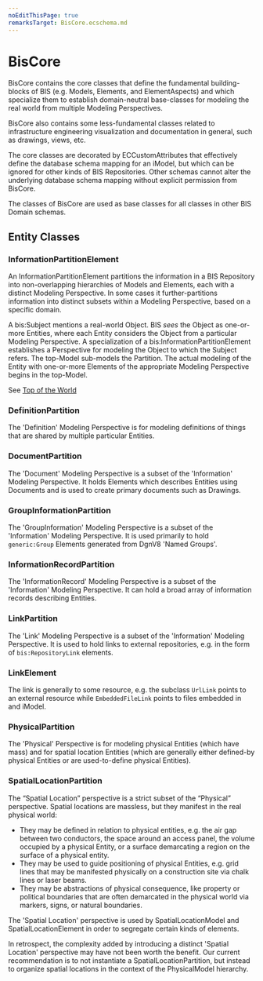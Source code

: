 ```yaml
---
noEditThisPage: true
remarksTarget: BisCore.ecschema.md
---
```


# BisCore

BisCore contains the core classes that define the fundamental building-blocks of BIS (e.g. Models, Elements, and ElementAspects) and which specialize them to establish domain-neutral base-classes for modeling the real world from multiple Modeling Perspectives.

BisCore also contains some less-fundamental classes related to infrastructure engineering visualization and documentation in general, such as drawings, views, etc.

The core classes are decorated by ECCustomAttributes that effectively define the database schema mapping for an iModel, but which can be ignored for other kinds of BIS Repositories.  Other schemas cannot alter the underlying database schema mapping without explicit permission from BisCore.

The classes of BisCore are used as base classes for all classes in other BIS Domain schemas.

## Entity Classes

### InformationPartitionElement

An InformationPartitionElement partitions the information in a BIS Repository into non-overlapping hierarchies of Models and Elements, each with a distinct Modeling Perspective. In some cases it further-partitions information into distinct subsets within a Modeling Perspective, based on a specific domain.

A bis:Subject mentions a real-world Object. BIS *sees* the Object as one-or-more Entities, where each Entity considers the Object from a particular Modeling Perspective. A specialization of a bis:InformationPartitionElement establishes a Perspective for modeling the Object to which the Subject refers. The top-Model sub-models the Partition. The actual modeling of the Entity with one-or-more Elements of the appropriate Modeling Perspective begins in the top-Model.

See [Top of the World](../intro/top-of-the-world.md)

### DefinitionPartition

The 'Definition' Modeling Perspective is for modeling definitions of things that are shared by multiple particular Entities.

### DocumentPartition

The 'Document' Modeling Perspective is a subset of the 'Information' Modeling Perspective. It holds Elements which describes Entities using Documents and is used to create primary documents such as Drawings.

### GroupInformationPartition

The 'GroupInformation' Modeling Perspective is a subset of the 'Information' Modeling Perspective. It is used primarily to hold `generic:Group` Elements generated from DgnV8 'Named Groups'.

### InformationRecordPartition

The 'InformationRecord' Modeling Perspective is a subset of the 'Information' Modeling Perspective. It can hold a broad array of information records describing Entities.

### LinkPartition

The 'Link' Modeling Perspective is a subset of the 'Information' Modeling Perspective. It is used to hold links to external repositories, e.g. in the form of `bis:RepositoryLink` elements.

### LinkElement

The link is generally to some resource, e.g. the subclass `UrlLink` points to an external resource while `EmbeddedFileLink` points to files embedded in and iModel.

### PhysicalPartition

The 'Physical' Perspective is for modeling physical Entities (which have mass) and for spatial location Entities (which are generally either defined-by physical Entities or are used-to-define physical Entities).

### SpatialLocationPartition

The “Spatial Location” perspective is a strict subset of the “Physical” perspective. Spatial locations are massless, but they manifest in the real physical world:

- They may be defined in relation to physical entities, e.g. the air gap between two conductors, the space around an access panel, the volume occupied by a physical Entity, or a surface demarcating a region on the surface of a physical entity.
- They may be used to guide positioning of physical Entities, e.g. grid lines that may be manifested physically on a construction site via chalk lines or laser beams.
- They may be abstractions of physical consequence, like property or political boundaries that are often demarcated in the physical world via markers, signs, or natural boundaries.

The 'Spatial Location' perspective is used by SpatialLocationModel and SpatialLocationElement in order to segregate certain kinds of elements.

In retrospect, the complexity added by introducing a distinct 'Spatial Location' perspective may have not been worth the benefit. Our current recommendation is to not instantiate a SpatialLocationPartition, but instead to organize spatial locations in the context of the PhysicalModel hierarchy.
